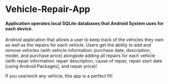 # Vehicle-Repair-App

#### Application operates local SQLite databases that Android System uses for each device.

Android application that allows a user to keep track of the vehicles they own as well as the repairs for each vehicle. Users get the ability to add and remove vehicles (with vehicle information: purchase date, description, model, and purchase price) alongside adding all repairs for each vehicle (with repair information: repair description, cause of repair, repair start date [using Android Packages], and repair price)!

If you use/work any vehicle, this app is a perfect fit!
